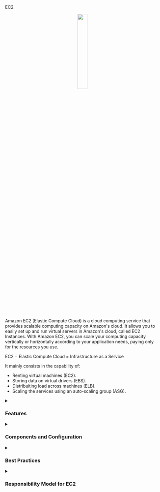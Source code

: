 EC2
<div align="center">
  <img src="https://cdn.freebiesupply.com/logos/large/2x/aws-ec2-logo-svg-vector.svg" width="25%">
</div>

Amazon EC2 (Elastic Compute Cloud) is a cloud computing service that provides scalable computing capacity on Amazon's cloud. It allows you to easily set up and run virtual servers in Amazon's cloud, called EC2 Instances. With Amazon EC2, you can scale your computing capacity vertically or horizontally according to your application needs, paying only for the resources you use.

EC2 = Elastic Compute Cloud = Infrastructure as a Service

It mainly consists in the capability of:

<ul>
    <li>Renting virtual machines (EC2).</li>
    <li>Storing data on virtual drivers (EBS).</li>
    <li>Distribuiting load across machines (ELB).</li>
    <li>Scaling the services using an auto-scaling group (ASG).</li>
</ul> 


<details><summary> <h3>Features</h3></summary>
<hr/>
<ul>
    <li><b>Elasticity:</b> EC2 allows you to scale your computing capacity vertically or horizontally according to your application needs.</li>
    <li><b>Flexibility:</b> EC2 offers a wide selection of instance types, operating systems, databases, and other software options for you to choose from.</li>
    <li><b>Integration with other AWS services:</b> EC2 can be easily integrated with other AWS services, such as Amazon S3, Elastic Load Balancing, Amazon RDS, and others.</li>
    <li><b>Security:</b> EC2 offers advanced security features, such as instance isolation, data encryption, user authentication, and much more.</li>
    <li><b>Management:</b> EC2 allows you to easily manage your instances, with features such as Amazon EC2 Auto Scaling and Amazon EC2 Systems Manager.</li>
</ul> 
<hr/>
</details>
<details><summary> <h3>Components and Configuration</h3></summary>
 <hr/>
 <p>EC2 Instances has so much components and resources:</p>
   <details><summary> <h3>Operating System</h3></summary>
     <ul>
      <li><b>Operating System (OS):</b> Linux, Windows or Mac OS</li>
      <li>How much compute power & cores (CPU).</li>
      <li>How much random-access memory (RAM).</li>
      <li>How much storage space:
          <ul>
            <li>Network-attached (EBS & EFS)</li>
            <li>hardware (EC2 Instance Store)</li>
          </ul>
      <li><b>Network card:</b> speed of the card, Public IP address</li>  
    </ul>
  </details>
    
  <details><summary> <h3>Security group (Firewall rules)</h3></summary>
    <ul>
        <li>Security Group are the fundamental of network security in AWS</li>
        <li>They control how traffic is allowed into or out EC2 Instance:
        <div align="center"> 
        <img src="https://thumbs2.imgbox.com/71/d4/653laO96_t.png" />  
        </div>
        </li>
        <li>Security groups contain <b>allow rules</b></li>
        <li>Security groups rules can reference by IP or by security group</li>
        <li>Security groups are acting as a "firewall" on EC2 Instances</li>
        <li>They regulate:  
          <ul>
            <li>Access to Ports</li>
            <li>Authorised IP ranges - IPv4 and IPv6</li>
            <li>Controll of inbound network (from other to the instance)</li>
            <li>Controll of outbound network (from other to the instance)</li>
            <div align="center"> 
            <img src="https://thumbs2.imgbox.com/9f/5d/nGp5IhhT_t.png" />  
              <hr/>
              Source represents an IP address range and 0.0.0.0/0 means everything
              (That is an illustration. Then don't share your particular informations)
              <hr/>
              So we have our EC2 Instance and it has one security group allow attached to it
              that has inboud rules and outbound rules. So our computer is going to be authorized on say port 22.
              So the traffic can go through from our computer to the EC2 Instance, but someone else's computer, that's
              not using my IP address beacause they don't live where I live (They don't have the same IP), then if they're to                   access our EC2 Instance they will not get through it, because the firewall is going to block it and it will be a                  time out. Then for the outbound rules by default, our EC2 Instance for any security group is going to be by default               allowing any traffic out of it. So our EC2 Instance, id tries to access a website and initiate a connection it is                 going to be allowed by the security group:
            <img src="https://thumbs2.imgbox.com/8b/ab/I2BjxQMv_t.png" /> 
              <br/>
              (So this is the basics of how the firewall works) 
               <hr/>
               About other securty groups. So we have an EC2 Instance, and it has a security group, what I call group number one, and the inbound rules is basically saying, I'm authorizing security group number one inbound and security group number two. So, why would we even do this? 
               Well, if we launch another EC2 Instance and it has security group two attached to it, well, by using security group (instinct) rule we bassically allow our EC2 Instance to go connect straight through on the port we decided onto our first EC2 Instance.
              Similarly, if we have another EC2 Instance with a security group one attached, while we've also authorized this one to communicate straight back to our instances. And so regardless of the IP of our EC2 Instances because they have the right security group
              attached to them they're able to communicate straight through to other instances. And that's awesome because it doesn't make you think about IPs all the time. As well as if you have another EC2 Instance maybe with security group number three attached to it, well,
              because it group number three, was't authorized in the inbound rules of security group number one, then it's being denied and things don't work. So that's a bit of an advanced feature. Whereas it's can be usefull with load balancers:
              <br/>
              <img src="https://thumbs2.imgbox.com/26/2c/GV6J2skK_t.png" />  
            </div> 
              The notation "203.0.113.0/24" in CIDR represents a range of IP addresses from 203.0.113.0 to 203.0.113.255. The "/24" indicates that the first 24 bits are the network portion, and the remaining 8 bits are available for host addresses.
              So, when you specify "203.0.113.0/24" as the source in your security group rule, it covers all IP addresses from 203.0.113.0 to 203.0.113.255, inclusive. Therefore, both 203.0.113.001 and 203.0.113.002 are part of this range.
              <br/>
                <ul>
                  To clarify:
                  <li>203.0.113.0 is the network address.</li>
                  <li>203.0.113.255 is the broadcast address.</li>
                  <li>The range of usable IP addresses is from 203.0.113.1 to 203.0.113.254.</li>
                  <li>IP addresses outside of this range, such as 203.0.114.0 aren't acceptable.</li>
                </ul>
          </ul>
        </li>
        <li>Locked down to a region / VPC combination</li>
        <li>Does live "outside" the EC2 - if traffic is blocked the EC2 Instance won't see it</li>
        <li>It's good to maintain one separete security group for SSH access</li>
        <li>If your application is not accessible (time out), then it's a security group issue</li>
        <li>If your application gives a "connection refused" error, then it's an application error or it's not launched</li>
        <li>All inbound traffic is blocked by default</li>
        <li>All outbound traffic is authorised by default</li>
        <li> Classic Ports to know
          <ul>
            <li>22 = SSH (Secure Shell) - log into a Linux instance.</li>
            <li>21 = FTP (File Transfer Protocol) - upload files into a file share.</li>
            <li>22 = SFTP (Secure File Transfer Protocol) - upload files using SSH.</li>
            <li>80 = HTTP (Hypertext Transfer Protocol) - access unsecured websites.</li>
            <li>443 = HTTPS (Hypertext transfer protocol secure) - access secured websites </li>
            <li>3389 = RDP (Remote Desktop Protocol) - log into Windows instance</li>
          </ul>
        </li>
      </ul> 
    </li>  
    <li><b>Bootsrap script (configure at first launch):</b>EC2 User Data.</li>
  </ul> 
</li>
<li>
    <b>Convention:</b> AWS has the following naming convention:  <em>m</em><b>5</b>.2xlarge
    <ul>
      <li><em>m</em>: instance class</li>
      <li><b>5</b>: generation (AWS improves them over time)</li>
      <li>2xlarge: size within the instance class</li>
    </ul>
</ul>

</details>

  <details><summary> <h3>Instance Types</h3></summary>

  EC2 offers a wide selection of instance types, each with different CPU, memory, storage, and networking capabilities.
    <div align="center"> 
      <img src="https://media.geeksforgeeks.org/wp-content/uploads/20220322144908/typesofec2instances768x384.png" width="70%">  
      </div>
      <ul>
      <li><b>General Purpose:</b>
        <ul>
          <li>Balances compute, memory, and networking resources.</li> 
          <li>Recommended for application servers, gaming, backend, small databases.</li>
        </ul>
      <div align="center"> 
        <img src="https://thumbs2.imgbox.com/ac/37/XseN96S8_t.png">  
      </div>  
       </li>
      <li><b>Compute Optimized:</b>  
        <ul>
          <li>Ideal for workloads that require high-performance processors.</li> 
          <li>Can be used for the same use cases as general purpose but when higher performance is desired.</li>
          <li>Also ideal for batch processing.</li>
          <div align="center"> 
              <img src="https://news.mit.edu/sites/default/files/styles/news_article__image_gallery/public/images/202001/MIT-Evaluating-Performance_0.jpg?itok=qVXPQAya" width="50%">  
          </div>
          </ul>
         </li>
        </li>
        <li><b>Memory Optimized:</b> 
            <ul>
            <li>Designed for high performance in processing large amounts of in-memory data.</li> 
            <li>For example, high-performance databases, real-time data processing.</li>
        <div align="center"> 
          <img src="https://thumbs2.imgbox.com/85/bb/AEbPZHGd_t.png">  
        </div>      
      </ul>
    </li>
    <li><b>Accelerated Computing:</b> 
      <ul>
        <li>Uses hardware acceleration or coprocessors to perform certain functions more efficiently than in software running directly on the CPU.</li> 
        <li>Commonly used for floating-point calculations, graphics processing, and data pattern matching.</li>
    <div align="center"> 
    <img src="https://thumbs2.imgbox.com/33/18/Sg9mLdO3_t.png">  
    </div>
      </ul>
    </li>
    <li><b>Storage Optimized:</b> 
      <ul>
        <li>Ideal for workloads that require high read and write access to large volumes of data.</li> 
        <li>Commonly used in distributed file systems, data warehouses, online transaction processing systems.</li>
    <div align="center"> 
    <img src="https://thumbs2.imgbox.com/76/f9/NAK8q2sT_t.png">  
    </div>
  </ul>
    </li>
    <a href="https://aws.amazon.com/ec2/instance-types/"/> More information</a>
  </ul>
</li>

  </details>
  
  <details><summary> <h3>AMI images</h3></summary>

  <p>AMI images:</b> Amazon Machine Images (AMI) are pre-configured images that you can use to launch EC2 Instances. They contain the operating system, necessary software, and application settings.</p>
    <ul>
        <li> AMI are a customization of an EC2 Instance
             <ul>
              <li>You add your own software, configuration, operation system, monitoring...</li>
              <li>
                Faster boot / configuration time because all your software is pre-packaged
              </li>
          </ul>
        </li>
        <li>
          AMI are built for a <b>specific region</b> (and can be copied across regions)
        </li>
        <li>
           You can launch EC2 Instances from:
            <ul>
            <li>A Public AMI: AWS provided</li>
            <li>You own AMI: you make and maintain them yourself</li>
            <li>An AWS Marketplace AMI: an AMI someone else made (and potentially sells)</li>
          </ul>
        </li>
        <li>
           AMI Process (from an EC2 Instance):
            <ul>
            <li>Start an EC2 Instance and customize ir</li>
            <li>Stop the instance (for data integrity)</li>
            <li>Build an AMI - this will also create EBS snapshots</li>
            <li>Launch a instances from others AMIs
              <hr/>
              So exist a EC2 Instance in us-east-1a and the same instance as us-east-b
              <div align="center"> 
                <img src="https://thumbs2.imgbox.com/9d/35/d3mKBbbJ_t.png">  
              </div>
              <hr/>
              the proccess consist to launch the instance in us-east-1a, but are necessary customize, then create an AMI from it
              <div align="center"> 
                <img src="https://thumbs2.imgbox.com/ff/d8/5SdUhHBy_t.png">  
              </div>
              <hr/>
              this will be you custom AMI. And then in us-east-1b you will be able to launch from that AMI. It is a copy of your EC2 Instance
              <div align="center"> 
                <img src="https://thumbs2.imgbox.com/22/28/0HABL0sI_t.png">  
              </div>
            </li>  
          </ul>
        </li>
    </ul>
  
  </details>
  
  <details><summary> <h3>EC2 Image Builder</h3></summary>
    
  <p>EC2 Image Builder</p>
    <ul>
      <li>Used to automate the creation of Virtual Machines or container images</li>
      <li>Automate the creation, maintain, validate and test EC2 AMIs, and more</li>
      <li>Can be run on a schedule (weekly, whenever packages are updated, etc...)</li>
      <li>Free service (only pay for the underlying resources)</li>
      <li>Example:
        <hr/>
          So we have the EC2 Image Builder service and we're going to set it up. And it is automatically when it's going to run
            <div align="center"> 
              <img src="https://thumbs2.imgbox.com/c0/49/IuhxLYM2_t.png">  
            </div>
        <hr/>
          it is going to create an EC2 Instance called Builder EC2 Instance.
            <div align="center"> 
              <img src="https://thumbs2.imgbox.com/aa/f3/bgy59Cv0_t.png">  
            </div>
        <hr/>
          And that EC2 Instance is going to build components and customize the software. For example, install Java, update the CLI, update the software system,
          maybe install firewalls, whatever you define to happen on that EC2 Instance, maybe install your application.
            <div align="center"> 
              <img src="https://thumbs2.imgbox.com/b8/1c/DEjZt2tk_t.png">  
            </div>
        <hr/>
          An then once this is done, then an AMI is going to be created out of that EC2 Instance, but all of this is obviously automated.
         Then the AMI is created, but we want to validate it. 
            <div align="center"> 
              <img src="https://thumbs2.imgbox.com/de/f3/NtWjFoR1_t.png">  
            </div>
        <hr/>
          So EC2 Image Builder will automatically create a test EC2 Instance from that AMI and going to run a bunch of tests that you are defining in advance.
          And if you don't wanna run any tests, you can just skip that test. But the test can be asking, is the AMI working? Is it secure? Is my application running correctly?
          All these kind of things. 
            <div align="center"> 
              <img src="https://thumbs2.imgbox.com/68/15/BOE3J1if_t.png">  
            </div>
        <hr/>
          And then one the AMI is tested, then the AMI is going to be distributed, so while EC2 Image Builder is a regional service, it is possible for you to take that AMI and
          distribute it to multiple regions, therefore, allowing your application and workflow to be truly global. Next, EC2 Image Builder can be run on a schedule. So you can define a weekly schedule,
          or you can say you can run whenever packages are updated, or you can run it manually, etc. And it is a free service. So you're only going to pay for the underlying resources. What's means? That              means that if you create an EC2 Instance during this process, an EC2 Image Builder will create these EC2 Instances, then you're going to pay for these EC2 Instances. And when the AMI
          is created and distribuited youre going to pay for these storage of that AMI wherever it has been created, and wherever it has been distribuited.
            <div align="center">  
              <img src="https://thumbs2.imgbox.com/b9/ae/h2K8lKjU_t.png">  
            </div>
      </li>
    </ul>
  </li>
 
</details>

<details><summary> <h3>EBS - Instance Store</h3></summary>
  <ul>
    <li>EBS volumes are network drives with good but "limited" performance</li>
    <li>If you need a high-performance hardware disk, use EC2 Instance Store</li>
    <li>Better I/O performance</li>
    <li>EC2 Instance Store lose their storage if they're stopped (ephemeral)</li>
    <li>Good for buffer / cache / scratch data / temporary content</li>
    <li>Risk of data loss if hardware fails</li>
    <li>Backupds and Replication are your responsability</li>
  </ul>
</details>


<details><summary> <h3>EFS - Elastic File System</h3></summary>
  <ul>
    <li>Managed NFS (network file system) that can ben mounted on 100s of EC2</li>
    <li>EFS works with Linux EC2 instances in multi-AZ</li>
    <li>Highly available, scalabe, expensive, pay per use, no capacity planning</li>
  </ul>
   <hr/>
   <p>
     In this diagram exist an EFS File System with a security group, and then we have EC2 instances in various availability zones connected to it.
     So, we have EC2 instances in us-east-1a, EC2 instances in us-east-1b as well as EC2 instances in us-east-1c. And they're all connected to the same EFS system:
   </p>
  <div align="center"> 
              <img src="https://thumbs2.imgbox.com/2e/2f/j6bLDISQ_t.png">  
            </div>
        <hr/>
</details>

<details><summary> <h3>EBS vs EFS</h3></summary>
   <p>
     Look a EBS with EC2 instance in one AZ and another one. Then the EBS volume can only be attached to one instance in one specific AZ. And the EBS volumes are bound to specific availability zones.
     But if we wanted to move over the EBS volume from one AZ to another, we could create a snapshot, it would create an EBS snapshot and then restore that snapshot into a new availability zone.
     And effectively we would've moved the EBS volume over. But this is a copy, this is not an in-sync replica. This is a copy, and that would mean that this drive can now be used by another EC2 instance:
   </p>
  <div align="center"> 
      <img src="https://thumbs2.imgbox.com/1c/74/e3OiEdv8_t.png">  
  </div>
  <hr/>
  <p>
    EFS is a network file system. That means that whatever is on EFS drive is shared by everything that is mounted to it. SO, what does that mean? Say we have many instances in Availability Zone one on one
    or many instances as weell on Availability Zone 2. At the same time, all these instances can mount the same EFS drive, using a mount target, and they will all see the same files.
    So, that makes it a shared file system:
  </p>
  <div align="center"> 
      <img src="https://thumbs2.imgbox.com/36/ac/gg8CtxzO_t.png">
  </div>
  <hr/>
</details>

  <p><b>Load Balancers:</b> EC2 offers load balancers, which distribute network traffic among multiple EC2 Instances in a region.</p>
  <p><b>Regions:</b> EC2 is available in several regions around the world. Each region is an independent geographic area, with multiple availability zones to increase resilience and availability.</p>
  <p><b>Availability zones:</b> Each EC2 region has multiple availability zones, which are physically separate data centers, but connected by a low-latency, high-bandwidth network.</p>
  <p><b>Elastic IP:</b> An Elastic IP is a static IP address that you can associate with an EC2 Instance. It allows you to keep the same IP address even if the instance is stopped or restarted.</p>
  <hr/>
</details>

<details><summary> <h3>Best Practices</h3></summary>
<hr/>
<ul>
  <li><b>Purchasing Option:</b> Choose the appropriate instance type based on the computing resource needs and expected workload:
    <ul>
      <li>On-Demand Instances - short workload, predictable princing, pay by second</li>
      <li>Reserved (1 & 3 years)
        <ul>
          <li>Reserved Instances - long workloads</li>
          <li>Convertible Reserved Instances - long workloads with flexible instances</li>
        </ul>
      </li>
      <li>Savings Plans (1 & 3 years) - commitment to an amount of usage, long workload</li>
      <li>Spot Instances - short workloads, cheap, can lose instances (less reliable)</li>
      <li>Dedicated Hosts - book an entire physical server, control instance placement</li>
      <li>Dedicated Instances - no other customers will share you hardware</li>
      <li>Capacity Reservations - reserve capacity in a specific AZ for any duration</li>
    </ul>
      <hr/>
      <table>
        <tr>
          <th>Purchasing Option</th>
          <th>Description</th>
        </tr>
        <tr>
          <td>On-Demand Instances</td>
          <td>Short workload, predictable pricing, pay by second</td>
        </tr>
        <tr>
          <td>Reserved Instances (1 & 3 years)</td>
          <td>
            - Reserved Instances: Long workloads with a fixed term commitment<br>
            - Convertible Reserved Instances: Long workloads with flexible instances
          </td>
        </tr>
        <tr>
          <td>Savings Plans (1 & 3 years)</td>
          <td>Commitment to an amount of usage, suitable for long workloads</td>
        </tr>
        <tr>
          <td>Spot Instances</td>
          <td>Short workloads, cost-effective but less reliable</td>
        </tr>
        <tr>
          <td>Dedicated Hosts</td>
          <td>Book an entire physical server, control instance placement</td>
        </tr>
        <tr>
          <td>Dedicated Instances</td>
          <td>No other customers will share your hardware</td>
        </tr>
        <tr>
          <td>Capacity Reservations</td>
          <td>Reserve capacity in a specific AZ for any duration</td>
        </tr>
    </table>
  </li>
  <li>Configure security groups to restrict access to the instance</li>
  <li>Use SSH keys to authenticate access to the instance</li>
  <li>Implement regular backups of the instance to protect critical data</li>
  <li>Monitor the usage of the instance and set alerts for anomalies or performance issues</li>
  <li>Use Elastic Load Balancing to distribute workload across multiple instances and improve availability</li>
  <li>Use Auto Scaling to increase or decrease instance capacity based on workload demand, allowing the infrastructure to adjust automatically to user demand</li>
  <li>Configure security options such as CloudTrail and CloudWatch to monitor and audit access to the instance and protect against security threats</li>
</ul>
<hr/>
</details>

<details><summary> <h3>Responsibility Model for EC2</h3></summary>
<hr/>
<table>
  <tr>
    <th>AWS</th>
    <th>USER</th>
  </tr>
  <tr>
    <td>
        <ul>
          <li>Infrastructure (global network security)</li>
          <li>Isolation on physical host</li>
          <li>Replacing faulty hardware</li>
          <li>Compliance validation</li>
        </ul>
    </td>
    <td>
       <ul>
          <li>Security Groups rule</li>
          <li>Operating-system patches and updates</li>
          <li>Software and utilities installed on the EC2 Instance</li>
          <li>IAM Roles assigned to EC2 & IAM user access management</li>
          <li>Data security on your instance</li>
      </ul>
    </td>
  </tr>
</table>
<hr/>
</details>
